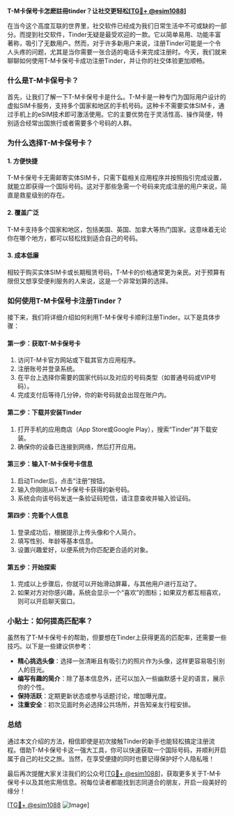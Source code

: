 **T-M卡保号卡怎麽註冊tinder？让社交更轻松[[TG💪+ @esim1088](https://t.me/s/esim1088)]**

在当今这个高度互联的世界里，社交软件已经成为我们日常生活中不可或缺的一部分。而提到社交软件，Tinder无疑是最受欢迎的一款。它以简单易用、功能丰富著称，吸引了无数用户。然而，对于许多新用户来说，注册Tinder可能是一个令人头疼的问题，尤其是当你需要一张合适的电话卡来完成注册时。今天，我们就来聊聊如何使用T-M卡保号卡成功注册Tinder，并让你的社交体验更加顺畅。

### 什么是T-M卡保号卡？

首先，让我们了解一下T-M卡保号卡是什么。T-M卡是一种专门为国际用户设计的虚拟SIM卡服务，支持多个国家和地区的手机号码。这种卡不需要实体SIM卡，通过手机上的eSIM技术即可激活使用。它的主要优势在于灵活性高、操作简便，特别适合经常出国旅行或者需要多个号码的人群。

### 为什么选择T-M卡保号卡？

#### 1. **方便快捷**
   T-M卡保号卡无需邮寄实体SIM卡，只需下载相关应用程序并按照指引完成设置，就能立即获得一个国际号码。这对于那些急需一个号码来完成注册的用户来说，简直是救星级别的存在。

#### 2. **覆盖广泛**
   T-M卡支持多个国家和地区，包括美国、英国、加拿大等热门国家。这意味着无论你在哪个地方，都可以轻松找到适合自己的号码。

#### 3. **成本低廉**
   相较于购买实体SIM卡或长期租赁号码，T-M卡的价格通常更为亲民。对于预算有限但又想享受便利服务的人来说，这是一个非常划算的选择。

### 如何使用T-M卡保号卡注册Tinder？

接下来，我们将详细介绍如何利用T-M卡保号卡顺利注册Tinder。以下是具体步骤：

#### 第一步：获取T-M卡保号卡
1. 访问T-M卡官方网站或下载其官方应用程序。
2. 注册账号并登录系统。
3. 在平台上选择你需要的国家代码以及对应的号码类型（如普通号码或VIP号码）。
4. 完成支付后等待几分钟，你的新号码就会出现在账户内。

#### 第二步：下载并安装Tinder
1. 打开手机的应用商店（App Store或Google Play），搜索“Tinder”并下载安装。
2. 确保你的设备已连接到网络，然后打开应用。

#### 第三步：输入T-M卡保号卡信息
1. 启动Tinder后，点击“注册”按钮。
2. 输入你刚刚从T-M卡保号卡获得的新号码。
3. 系统会向该号码发送一条验证码短信，请注意查收并输入验证码。

#### 第四步：完善个人信息
1. 登录成功后，根据提示上传头像和个人简介。
2. 填写性别、年龄等基本信息。
3. 设置兴趣爱好，以便系统为你匹配更合适的对象。

#### 第五步：开始探索
1. 完成以上步骤后，你就可以开始滑动屏幕，与其他用户进行互动了。
2. 如果对方对你感兴趣，系统会显示一个“喜欢”的图标；如果双方都互相喜欢，则可以开启聊天窗口。

### 小贴士：如何提高匹配率？

虽然有了T-M卡保号卡的帮助，但要想在Tinder上获得更高的匹配率，还需要一些技巧。以下是一些建议供参考：

- **精心挑选头像**：选择一张清晰且有吸引力的照片作为头像，这样更容易吸引别人的目光。
- **编写有趣的简介**：除了基本信息外，还可以加入一些幽默感十足的语言，展示你的个性。
- **保持活跃**：定期更新状态或参与话题讨论，增加曝光度。
- **注重安全**：初次见面时务必选择公共场所，并告知亲友行程安排。

### 总结

通过本文介绍的方法，相信即使是初次接触Tinder的新手也能轻松搞定注册流程。借助T-M卡保号卡这一强大工具，你可以快速获取一个国际号码，并顺利开启属于自己的社交之旅。当然，在享受便捷的同时也要记得保护好个人隐私哦！

最后再次提醒大家关注我们的公众号[[TG💪+ @esim1088](https://t.me/s/esim1088)]，获取更多关于T-M卡保号卡以及其他实用信息。祝每位读者都能找到志同道合的朋友，开启一段美好的缘分！

[[TG💪+ @esim1088](https://t.me/s/esim1088) ![Image](https://i.postimg.cc/4NQfJmqS/Snipaste-2025-05-13-00-14-12.png)]